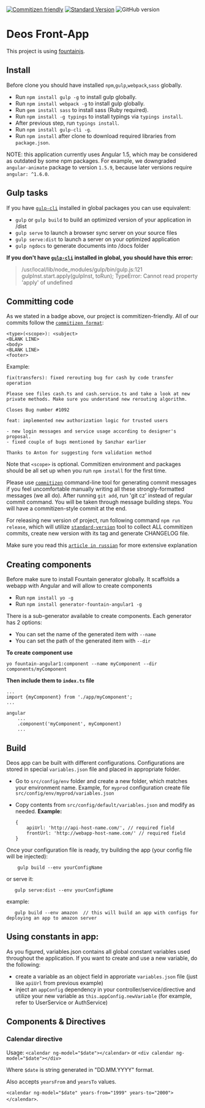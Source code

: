 

[![Commitizen friendly](https://img.shields.io/badge/commitizen-friendly-brightgreen.svg)](http://commitizen.github.io/cz-cli/) [![Standard Version](https://img.shields.io/badge/release-standard%20version-brightgreen.svg)](https://github.com/conventional-changelog/standard-version)  ![GitHub version](https://badge.fury.io/gh/boennemann%2Fbadges.svg)



# Deos Front-App

This project is using [fountainjs](http://fountainjs.io/).



## Install

Before clone you should have installed `npm`,`gulp`,`webpack`,`sass` globally.

- Run `npm install gulp -g` to install gulp globally.
- Run `npm install webpack -g` to install gulp globally.
- Run `gem install sass` to install sass (Ruby required).
- Run `npm install -g typings` to install typings via `typings install`.
- After previous step, run `typings install`.
- Run `npm install gulp-cli -g`.
- Run `npm install` after clone to download required libraries from `package.json`.

NOTE: this application currently uses Angular 1.5, which may be considered as outdated by some npm packages. For example, we downgraded `angular-animate` package to version `1.5.9`, because later versions require `angular: ^1.6.0`.



## Gulp tasks

If you have [`gulp-cli`](https://www.npmjs.com/package/gulp-cli) installed in global packages you can use equivalent:

- `gulp` or `gulp build` to build an optimized version of your application in /dist
- `gulp serve` to launch a browser sync server on your source files
- `gulp serve:dist` to launch a server on your optimized application
- `gulp ngdocs` to generate documents into /docs folder


**If you don't have [`gulp-cli`](https://www.npmjs.com/package/gulp-cli) installed in global, you should have this error:**


> /usr/local/lib/node_modules/gulp/bin/gulp.js:121
    gulpInst.start.apply(gulpInst, toRun);
TypeError: Cannot read property 'apply' of undefined



## Committing code

As we stated in a badge above, our project is commitizen-friendly. All of our commits follow the [`commitizen format`](https://gist.github.com/stephenparish/9941e89d80e2bc58a153#format-of-the-commit-message):

```
<type>(<scope>): <subject>
<BLANK LINE>
<body>
<BLANK LINE>
<footer>
```

Example:

```
fix(transfers): fixed rerouting bug for cash by code transfer operation

Please see files cash.ts and cash.service.ts and take a look at new private methods. Make sure you understand new rerouting algorithm.

Closes Bug number #1092
```

```
feat: implemented new authorization logic for trusted users

- new login messages and service usage according to designer's proposal.
- fixed couple of bugs mentioned by Sanzhar earlier

Thanks to Anton for suggesting form validation method
```

Note that `<scope>` is optional. Commitizen environment and packages should be all set up when you run `npm install` for the first time.

Please use [`commitizen`](http://commitizen.github.io/cz-cli/) command-line tool for generating commit messages if you feel uncomfortable manually writing all these strongly-formatted messages (we all do).
After running `git add`, run 'git cz' instead of regular commit command. You will be taken through message building steps. You will have a commitizen-style commit at the end.

For releasing new version of project, run following command `npm run release`, which will utilize [`standard-version`](https://github.com/conventional-changelog/standard-version) tool to collect ALL commitizen commits, create new version with its tag and generate CHANGELOG file.

Make sure you read  this [`article in russian`](https://anvilabs.co/blog/writing-practical-commit-messages/) for more extensive explanation



## Creating components

Before make sure to install Fountain generator globally. It scaffolds a webapp with Angular and will allow to create components

- Run `npm install yo -g`
- Run `npm install generator-fountain-angular1 -g`

There is a sub-generator available to create components.
Each generator has 2 options:
- You can set the name of the generated item with `--name`
- You can set the path of the generated item with `--dir`

**To create component use**

```
yo fountain-angular1:component --name myComponent --dir components/myComponent
```

**Then include them to `index.ts` file**

```
...
import {myComponent} from './app/myComponent';
...

angular
	...
	.component('myComponent', myComponent)
	...
```


## Build

Deos app can be built with different configurations. Configurations are stored in special `variables.json` file and placed in appropriate folder.

- Go to `src/config/env` folder and create a new folder, which matches your environment name. Example, for `myprod` configuration create file `src/config/env/myprod/variables.json`
- Copy contents from `src/config/default/variables.json` and modify as needed. **Example:**

    ```
    {
        apiUrl: 'http://api-host-name.com/', // required field 
        frontUrl: 'http://webapp-host-name.com/' // required field
    }
    
    ```

Once your configuration file is ready, try building the app (your config file will be injected):

        gulp build --env yourConfigName
   
   or serve it:
   
       gulp serve:dist --env yourConfigName
       
       
   example:
   
       gulp build --env amazon  // this will build an app with configs for deploying an app to amazon server
       


## Using constants in app:

As you figured, variables.json contains all global constant variables used throughout the application. If you want to create and use a new variable, do the following:

- create a variable as an object field in approriate `variables.json` file (just like `apiUrl` from previous example)
- inject an `appConfig` dependency in your controller/service/directive and utilize your new variable as `this.appConfig.newVariable` (for example, refer to UserService or AuthService)



## Components & Directives


### Calendar directive
Usage: `<calendar ng-model="$date"></calendar>` or `<div calendar ng-model="$date"></div>`

Where `$date` is string generated in "DD.MM.YYYY" format. 

Also accepts `yearsFrom` and `yearsTo` values. 

`<calendar ng-model="$date" years-from="1999" years-to="2000"></calendar>`.

